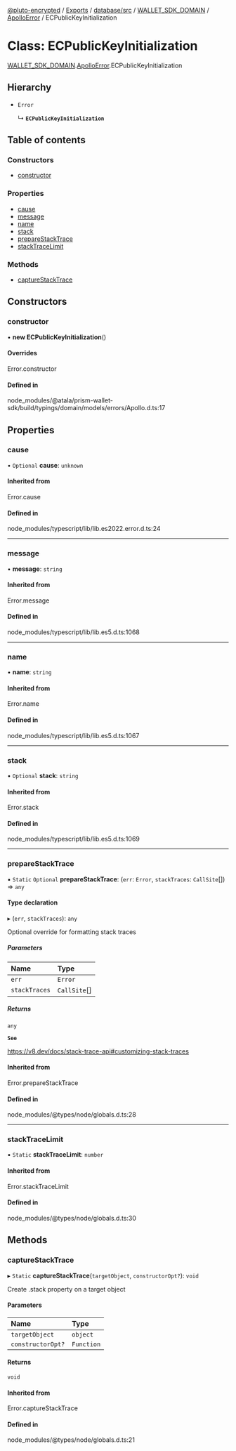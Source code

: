 [@pluto-encrypted](../README.md) / [Exports](../modules.md) / [database/src](../modules/database_src.md) / [WALLET\_SDK\_DOMAIN](../modules/database_src.WALLET_SDK_DOMAIN.md) / [ApolloError](../modules/database_src.WALLET_SDK_DOMAIN.ApolloError.md) / ECPublicKeyInitialization

# Class: ECPublicKeyInitialization

[WALLET\_SDK\_DOMAIN](../modules/database_src.WALLET_SDK_DOMAIN.md).[ApolloError](../modules/database_src.WALLET_SDK_DOMAIN.ApolloError.md).ECPublicKeyInitialization

## Hierarchy

- `Error`

  ↳ **`ECPublicKeyInitialization`**

## Table of contents

### Constructors

- [constructor](database_src.WALLET_SDK_DOMAIN.ApolloError.ECPublicKeyInitialization.md#constructor)

### Properties

- [cause](database_src.WALLET_SDK_DOMAIN.ApolloError.ECPublicKeyInitialization.md#cause)
- [message](database_src.WALLET_SDK_DOMAIN.ApolloError.ECPublicKeyInitialization.md#message)
- [name](database_src.WALLET_SDK_DOMAIN.ApolloError.ECPublicKeyInitialization.md#name)
- [stack](database_src.WALLET_SDK_DOMAIN.ApolloError.ECPublicKeyInitialization.md#stack)
- [prepareStackTrace](database_src.WALLET_SDK_DOMAIN.ApolloError.ECPublicKeyInitialization.md#preparestacktrace)
- [stackTraceLimit](database_src.WALLET_SDK_DOMAIN.ApolloError.ECPublicKeyInitialization.md#stacktracelimit)

### Methods

- [captureStackTrace](database_src.WALLET_SDK_DOMAIN.ApolloError.ECPublicKeyInitialization.md#capturestacktrace)

## Constructors

### constructor

• **new ECPublicKeyInitialization**()

#### Overrides

Error.constructor

#### Defined in

node_modules/@atala/prism-wallet-sdk/build/typings/domain/models/errors/Apollo.d.ts:17

## Properties

### cause

• `Optional` **cause**: `unknown`

#### Inherited from

Error.cause

#### Defined in

node_modules/typescript/lib/lib.es2022.error.d.ts:24

___

### message

• **message**: `string`

#### Inherited from

Error.message

#### Defined in

node_modules/typescript/lib/lib.es5.d.ts:1068

___

### name

• **name**: `string`

#### Inherited from

Error.name

#### Defined in

node_modules/typescript/lib/lib.es5.d.ts:1067

___

### stack

• `Optional` **stack**: `string`

#### Inherited from

Error.stack

#### Defined in

node_modules/typescript/lib/lib.es5.d.ts:1069

___

### prepareStackTrace

▪ `Static` `Optional` **prepareStackTrace**: (`err`: `Error`, `stackTraces`: `CallSite`[]) => `any`

#### Type declaration

▸ (`err`, `stackTraces`): `any`

Optional override for formatting stack traces

##### Parameters

| Name | Type |
| :------ | :------ |
| `err` | `Error` |
| `stackTraces` | `CallSite`[] |

##### Returns

`any`

**`See`**

https://v8.dev/docs/stack-trace-api#customizing-stack-traces

#### Inherited from

Error.prepareStackTrace

#### Defined in

node_modules/@types/node/globals.d.ts:28

___

### stackTraceLimit

▪ `Static` **stackTraceLimit**: `number`

#### Inherited from

Error.stackTraceLimit

#### Defined in

node_modules/@types/node/globals.d.ts:30

## Methods

### captureStackTrace

▸ `Static` **captureStackTrace**(`targetObject`, `constructorOpt?`): `void`

Create .stack property on a target object

#### Parameters

| Name | Type |
| :------ | :------ |
| `targetObject` | `object` |
| `constructorOpt?` | `Function` |

#### Returns

`void`

#### Inherited from

Error.captureStackTrace

#### Defined in

node_modules/@types/node/globals.d.ts:21
